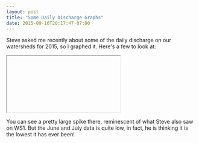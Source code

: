 ```yaml
---
layout: post
title: "Some Daily Discharge Graphs"
date: 2015-09-16T20:17:47-07:00
---
```


Steve asked me recently about some of the daily discharge on our watersheds for 2015, so I graphed it. Here's a few to look at:

<iframe srcdoc="
<html><head>
<script src="https://cdnjs.cloudflare.com/ajax/libs/d3/3.5.6/d3.min.js" charset="utf-8"></script>
  <script src="http://labratrevenge.com/d3-tip/javascripts/d3.tip.v0.6.3.js"></script>
</head>
<style>
  body {
  font-family: 'Helvetica Neue', Helvetica, sans-serif;
  font-size: 12px;
  font-style: normal;
}
  
 path { 
  stroke: red;
  stroke-width: 2.5;
  fill: none;
}

.axis path,
.axis line {
  fill: none;
  stroke: #black;
  shape-rendering: crispEdges;
}

.line {
  fill: none;
  stroke: purple;
  shape-rendering: crispEdges;
}
</style>
<body>
<p> This is Watershed 2, in 2015</p>
  <script>
      var margin = {
      top: 20,
      right: 20,
      bottom: 30,
      left: 50
    },
    width = 700 - margin.left - margin.right,
    height = 400 - margin.top - margin.bottom;

  var format = d3.time.format("%Y-%m-%d");

  var date_format = d3.time.format("%d %b");

  var x = d3.time.scale()
    .range([0, width]);

  var y = d3.scale.linear()
    .range([height, 0]);

  var xAxis = d3.svg.axis()
    .scale(x)
    .orient("bottom")
    .tickFormat(date_format);

  var yAxis = d3.svg.axis()
    .scale(y)
    .orient("left");

  var valueline = d3.svg.line()
    .interpolate("basis")
    .x(function(d) {
      return x(d.MyDate);
    })
    .y(function(d) {
      return y(d.Mean_Q);
    });


  var svg = d3.select("body").append("svg")
    .attr("width", width + margin.left + margin.right)
    .attr("height", height + margin.top + margin.bottom)
    .append("g")
    .attr("transform", "translate(" + margin.left + "," + margin.top + ")");

  d3.csv("https://raw.githubusercontent.com/dataRonin/weir2k/master/GSWS02_2015_daily.csv",
    function(d) {
      return {
        Sitecode: d.STCODE,
        Format: d.FORMAT,
        Wateryear: d.WATERYEAR,
        MyDate: format.parse(d.DATE),
        Mean_Q: +d.MEAN_Q,
        Max_Q: +d.MAX_Q,
        Min_Q: +d.MIN_Q,
      };
    },
    function(error, rows) {
      rows.forEach(function(d) {
        x.domain(d3.extent(rows, function(d) {
          return d.MyDate;
        }));
        y.domain(d3.extent(rows, function(d) {
          return d.Mean_Q;
        }));
        
        svg.append("g")
          .attr("class", "x axis")
          .attr("transform", "translate(0," + height + ")")
          .call(xAxis);

        svg.append("g")
          .attr("class", "y axis")
          .call(yAxis)
          .append("text")
          .attr("transform", "rotate(-90)")
          .attr("y", 20)
          .attr("dy", ".71em")
          .style("text-anchor", "end")
          .text("Mean Q, cfs");

        svg.append("path")
          .attr("class", "line")
          .attr("d", valueline(rows));
      });
    });
  </script>
</body></html>"></iframe>

You can see a pretty large spike there, reminescent of what Steve also saw on WS1. But the June and July data is quite low, in fact, he is thinking it is the lowest it has ever been!

